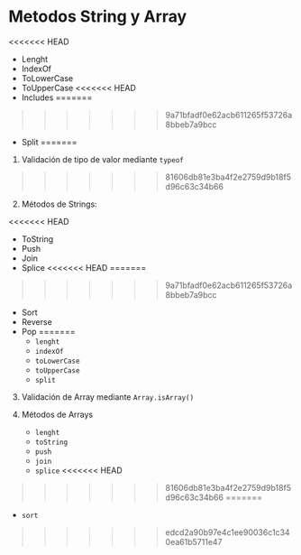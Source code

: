 # Metodos String y Array

<<<<<<< HEAD
- Lenght
- IndexOf
- ToLowerCase
- ToUpperCase
<<<<<<< HEAD
- Includes
=======
>>>>>>> 9a71bfadf0e62acb611265f53726a8bbeb7a9bcc
- Split
=======
1. Validación de tipo de valor mediante `typeof`
>>>>>>> 81606db81e3ba4f2e2759d9b18f5d96c63c34b66

2. Métodos de Strings:

<<<<<<< HEAD
- ToString
- Push
- Join
- Splice
<<<<<<< HEAD
=======

>>>>>>> 9a71bfadf0e62acb611265f53726a8bbeb7a9bcc
- Sort
- Reverse
- Pop
=======
   - `lenght`
   - `indexOf`
   - `toLowerCase`
   - `toUpperCase`
   - `split`

3. Validación de Array mediante `Array.isArray()`

4. Métodos de Arrays

   - `lenght`
   - `toString`
   - `push`
   - `join`
   - `splice`
<<<<<<< HEAD
>>>>>>> 81606db81e3ba4f2e2759d9b18f5d96c63c34b66
=======
   - `sort`
>>>>>>> edcd2a90b97e4c1ee90036c1c340ea61b5711e47
